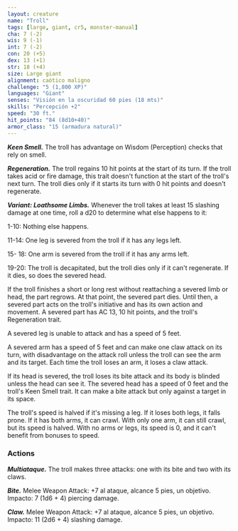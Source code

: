 ```yaml
---
layout: creature
name: "Troll"
tags: [large, giant, cr5, monster-manual]
cha: 7 (-2)
wis: 9 (-1)
int: 7 (-2)
con: 20 (+5)
dex: 13 (+1)
str: 18 (+4)
size: Large giant
alignment: caótico maligno
challenge: "5 (1,800 XP)"
languages: "Giant"
senses: "Visión en la oscuridad 60 pies (18 mts)"
skills: "Percepción +2"
speed: "30 ft."
hit_points: "84 (8d10+40)"
armor_class: "15 (armadura natural)"
---
```


***Keen Smell.*** The troll has advantage on Wisdom (Perception) checks that rely on smell.

***Regeneration.*** The troll regains 10 hit points at the start of its turn. If the troll takes acid or fire damage, this trait doesn't function at the start of the troll's next turn. The troll dies only if it starts its turn with 0 hit points and doesn't regenerate.

***Variant: Loathsome Limbs.*** Whenever the troll takes at least 15 slashing damage at one time, roll a d20 to determine what else happens to it:

1-10: Nothing else happens.

11-14: One leg is severed from the troll if it has any legs left.

15- 18: One arm is severed from the troll if it has any arms left.

19-20: The troll is decapitated, but the troll dies only if it can't regenerate. If it dies, so does the severed head.

If the troll finishes a short or long rest without reattaching a severed limb or head, the part regrows. At that point, the severed part dies. Until then, a severed part acts on the troll's initiative and has its own action and movement. A severed part has AC 13, 10 hit points, and the troll's Regeneration trait.

A severed leg is unable to attack and has a speed of 5 feet.

A severed arm has a speed of 5 feet and can make one claw attack on its turn, with disadvantage on the attack roll unless the troll can see the arm and its target. Each time the troll loses an arm, it loses a claw attack.

If its head is severed, the troll loses its bite attack and its body is blinded unless the head can see it. The severed head has a speed of 0 feet and the troll's Keen Smell trait. It can make a bite attack but only against a target in its space.

The troll's speed is halved if it's missing a leg. If it loses both legs, it falls prone. If it has both arms, it can crawl. With only one arm, it can still crawl, but its speed is halved. With no arms or legs, its speed is 0, and it can't benefit from bonuses to speed.

### Actions

***Multiataque.*** The troll makes three attacks: one with its bite and two with its claws.

***Bite.*** Melee Weapon Attack: +7 al ataque, alcance 5 pies, un objetivo. Impacto: 7 (1d6 + 4) piercing damage.

***Claw.*** Melee Weapon Attack: +7 al ataque, alcance 5 pies, un objetivo. Impacto: 11 (2d6 + 4) slashing damage.